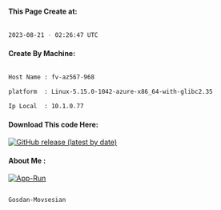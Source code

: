 
   
#### This Page Create at:

```bash

2023-08-21 - 02:26:47 UTC

```

#### Create By Machine:

```bash

Host Name : fv-az567-968

platform  : Linux-5.15.0-1042-azure-x86_64-with-glibc2.35

Ip Local  : 10.1.0.77

```
#### Download This code Here:

[![GitHub release (latest by date)](https://img.shields.io/github/v/release/Gosdan-Movsesian/Gosdan?style=for-the-badge&label=Download)](https://github.com/Gosdan-Movsesian/Gosdan/releases) 

</p> 

#### About Me :

[![App-Run](https://github.com/Gosdan-Movsesian/Gosdan/actions/workflows/App-Run.yml/badge.svg)](https://github.com/Gosdan-Movsesian/Gosdan/actions/workflows/App-Run.yml)

```bash

Gosdan-Movsesian

```

